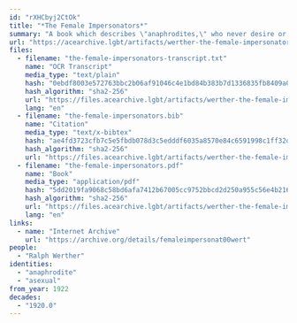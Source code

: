 ```yaml
---
id: "rXHCbyj2CtOk"
title: "*The Female Impersonators*"
summary: "A book which describes \"anaphrodites,\" who never desire or pursue marriage, courtship, or sex"
url: "https://acearchive.lgbt/artifacts/werther-the-female-impersonators"
files:
  - filename: "the-female-impersonators-transcript.txt"
    name: "OCR Transcript"
    media_type: "text/plain"
    hash: "0ebdf8003e572763bbc2b06af91046c4e1bd84b383b7d1336835fb8409a0a404"
    hash_algorithm: "sha2-256"
    url: "https://files.acearchive.lgbt/artifacts/werther-the-female-impersonators/the-female-impersonators-transcript.txt"
    lang: "en"
  - filename: "the-female-impersonators.bib"
    name: "Citation"
    media_type: "text/x-bibtex"
    hash: "ae4fd3723cfb7c5e5fbdb078d3c5edddf6035a8570e84c6591998c1ff32d2c67"
    hash_algorithm: "sha2-256"
    url: "https://files.acearchive.lgbt/artifacts/werther-the-female-impersonators/the-female-impersonators.bib"
  - filename: "the-female-impersonators.pdf"
    name: "Book"
    media_type: "application/pdf"
    hash: "5dd2019fa9068c58bd6afa7412b67005cc9752bbcd2d250a955c56e4b216ef5c"
    hash_algorithm: "sha2-256"
    url: "https://files.acearchive.lgbt/artifacts/werther-the-female-impersonators/the-female-impersonators.pdf"
    lang: "en"
links:
  - name: "Internet Archive"
    url: "https://archive.org/details/femaleimpersonat00wert"
people:
  - "Ralph Werther"
identities:
  - "anaphrodite"
  - "asexual"
from_year: 1922
decades:
  - "1920.0"
---
```

